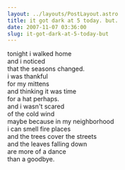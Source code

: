 ```yaml
---
layout: ../layouts/PostLayout.astro
title: it got dark at 5 today. but.
date: 2007-11-07 03:36:00
slug: it-got-dark-at-5-today-but
---
```


tonight i walked home  
and i noticed  
that the seasons changed.  
i was thankful  
for my mittens  
and thinking it was time  
for a hat perhaps.  
and i wasn't scared  
of the cold wind  
maybe because in my neighborhood  
i can smell fire places  
and the trees cover the streets  
and the leaves falling down  
are more of a dance  
than a goodbye.